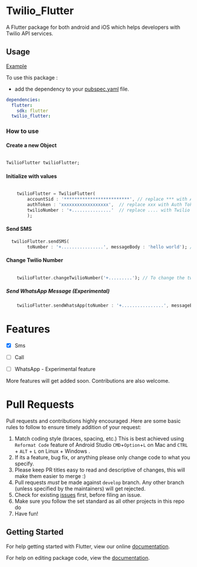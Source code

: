 # Twilio_Flutter

A Flutter package for both android and iOS which helps developers with Twilio API services.

## Usage

[Example](https://github.com/adarshbalu/twilio_flutter/blob/master/example/lib/main.dart)

To use this package :

- add the dependency to your [pubspec.yaml](https://github.com/adarshbalu/twilio_flutter/blob/master/pubspec.yaml) file.

```yaml
dependencies:
  flutter:
    sdk: flutter
  twilio_flutter:
```

### How to use


#### Create a new Object
```dart

TwilioFlutter twilioFlutter; 
```

#### Initialize with values
```dart

    twilioFlutter = TwilioFlutter(
        accountSid : '*************************', // replace *** with Account SID
        authToken : 'xxxxxxxxxxxxxxxxxx',  // replace xxx with Auth Token
        twilioNumber : '+...............'  // replace .... with Twilio Number
        );
```
#### Send SMS
```dart
  twilioFlutter.sendSMS(
        toNumber : '+................', messageBody : 'hello world'); //Use sendSMS with the recipient number and message body.
```
#### Change Twilio Number
```dart

    twilioFlutter.changeTwilioNumber('+.........'); // To change the twilio number
```

##### Send WhatsApp Message (Experimental)
```dart
    twilioFlutter.sendWhatsApp(toNumber : '+................', messageBody : 'hello world');

```

# Features

- [x] Sms
- [ ] Call
- [ ] WhatsApp - Experimental feature


More features will get added soon. Contributions are also welcome.

# Pull Requests

Pull requests and contributions highly encouraged .Here are some basic rules to follow to ensure timely addition of your request:

1.  Match coding style (braces, spacing, etc.) This is best achieved using `Reformat Code` feature of Android Studio `CMD`+`Option`+`L` on Mac and `CTRL` + `ALT` + `L` on Linux + Windows .
2.  If its a feature, bug fix, or anything please only change code to what you specify.
3.  Please keep PR titles easy to read and descriptive of changes, this will make them easier to merge :)
4.  Pull requests _must_ be made against `develop` branch. Any other branch (unless specified by the maintainers) will get rejected.
5.  Check for existing [issues](https://github.com/adarshbalu/twilio_flutter/issues) first, before filing an issue.
6.  Make sure you follow the set standard as all other projects in this repo do
7.  Have fun!

## Getting Started

For help getting started with Flutter, view our online [documentation](https://flutter.io/).

For help on editing package code, view the [documentation](https://flutter.io/developing-packages/).
